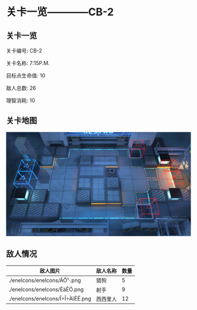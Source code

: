 # 关卡一览————CB-2


## 关卡一览

关卡编号: CB-2

关卡名称: 7:15P.M.

目标点生命值: 10

敌人总数: 26

理智消耗: 10


## 关卡地图
![CB-2](./oprMap/CB-2.png)

## 敌人情况

| 敌人图片 | 敌人名称 | 数量  |
|---------|-----|-----|
| ./eneIcons/eneIcons/ÁÔ¹·.png| 猎狗  |   5  |
| ./eneIcons/eneIcons/ÉäÊÖ.png| 射手  |   9  |
| ./eneIcons/eneIcons/Î÷Î÷ÀïÈË.png| 西西里人  |   12  |
